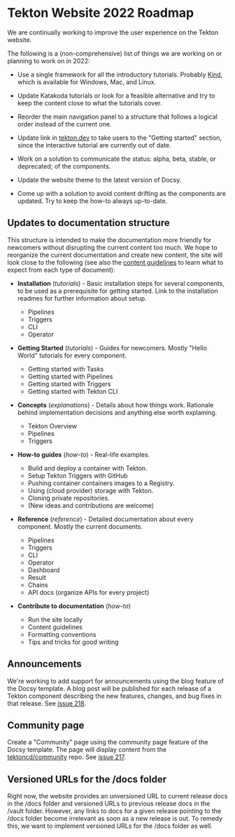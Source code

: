 # Tekton Website 2022 Roadmap

We are continually working to improve the user experience on the Tekton website.

The following is a (non-comprehensive) list of things we are working on or
planning to work on in 2022:

- Use a single framework for all the introductory tutorials. Probably
  [Kind](https://kind.sigs.k8s.io/docs/user/quick-start/), which is available
  for Windows, Mac, and Linux.

- Update Katakoda tutorials or look for a feasible alternative and try to keep
  the content close to what the tutorials cover.

- Reorder the main navigation panel to a structure that follows a logical order
  instead of the current one.

- Update link in [tekton.dev](https://tekton.dev) to take users to the "Getting
  started" section, since the interactive tutorial are currently out of date.

- Work on a solution to communicate the status: alpha, beta, stable, or
  deprecated; of the components.

- Update the website theme to the latest version of Docsy.

- Come up with a solution to avoid content drifting as the components are
  updated. Try to keep the how-to always up-to-date.


## Updates to documentation structure

This structure is intended to make the documentation more friendly for newcomers
without disrupting the current content too much. We hope to reorganize the
current documentation and create new content, the site will look close to the
following (see also the [content
guidelines](https://tekton.dev/docs/contribute/doc-con-content/) to learn what
to expect from each type of document):

- **Installation** (*tutorials*) - Basic installation steps for several
  components, to be used as a prerequisite for getting started. Link to the
  installation readmes for further information about setup.

  - Pipelines
  - Triggers
  - CLI
  - Operator

- **Getting Started** (*tutorials*) - Guides for newcomers. Mostly "Hello World"
  tutorials for every component.
  
  - Getting started with Tasks
  - Getting started with Pipelines
  - Getting started with Triggers
  - Getting started with Tekton CLI

- **Concepts** (*explanations*) - Details about how things work. Rationale
  behind implementation decisions and anything else worth explaining.

  - Tekton Overview
  - Pipelines
  - Triggers

- **How-to guides** (*how-to*) - Real-life examples.

  - Build and deploy a container with Tekton.
  - Setup Tekton Triggers with GitHub
  - Pushing container containers images to a Registry.
  - Using (cloud provider) storage with Tekton.
  - Cloning private repositories.
  - (New ideas and contributions are welcome)

- **Reference** (*reference*) - Detailed documentation about every component.
  Mostly the current documents.

  - Pipelines
  - Triggers
  - CLI
  - Operator
  - Dashboard
  - Result
  - Chains
  - API docs (organize APIs for every project)

- **Contribute to documentation** (*how-to*)

  - Run the site locally
  - Content guidelines
  - Formatting conventions
  - Tips and tricks for good writing


## Announcements

We're working to add support for announcements using the blog feature of the
Docsy template. A blog post will be published for each release of a Tekton
component describing the new features, changes, and bug fixes in that release.
See [issue 218](https://github.com/tektoncd/website/issues/218).

## Community page

Create a "Community" page using the community page feature of the Docsy
template. The page will display content from the
[tektoncd/community](https://github.com/tektoncd/community) repo. See [issue
217](https://github.com/tektoncd/website/issues/217).

## Versioned URLs for the /docs folder

Right now, the website provides an unversioned URL to current release docs in
the /docs folder and versioned URLs to previous release docs in the /vault
folder. However, any links to docs for a given release pointing to the /docs
folder become irrelevant as soon as a new release is out. To remedy this, we
want to implement versioned URLs for the /docs folder as well.
